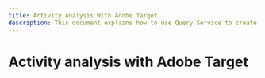 ```yaml
---
title: Activity Analysis With Adobe Target
description: This document explains how to use Query Service to create actionable insights from your datasets created with Adobe Targetdata.
---
```

# Activity analysis with Adobe Target

